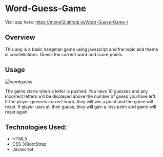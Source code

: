 # Word-Guess-Game
Visit app here: https://mone12.github.io/Word-Guess-Game-/

## Overview

This app is a basic hangman game using javascript and the topic and theme is constellations.
Guess the correct word and score points.


## Usage

![wordguess](https://user-images.githubusercontent.com/54917461/83933290-205cbd80-a75c-11ea-9e0b-baca970c5b21.png)

The game starts when a letter is pushed. You have 10 guesses and any incorrect letters will be displayed above the number of guess you have left. If the player guesses correct word, they will win a point and the game will reset. If player uses all their guess, they will gain a loss point and game will reset again.

## Technologies Used:
* HTML5
* CSS 3/BootStrap
* Javascript
